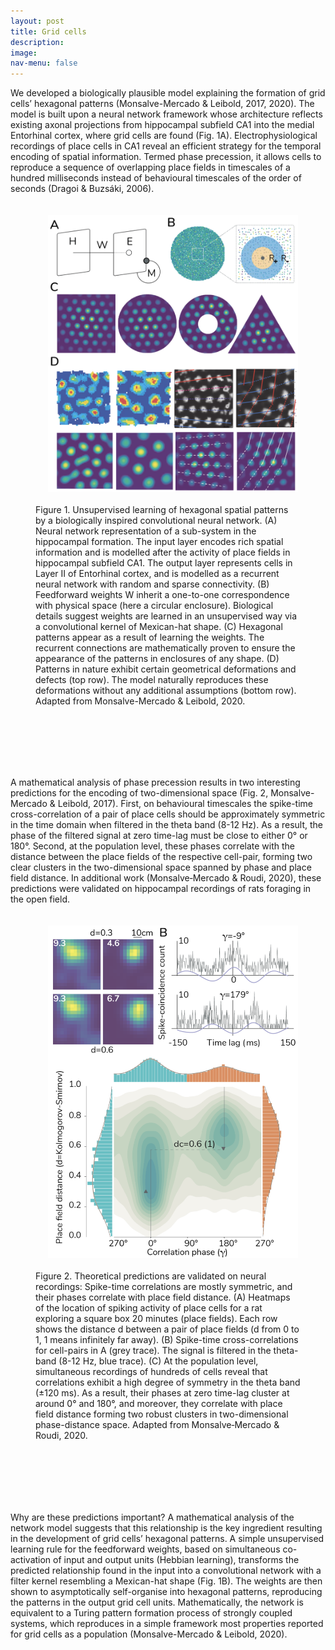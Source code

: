```yaml
---
layout: post
title: Grid cells
description:
image:
nav-menu: false
---
```


We developed a biologically plausible model explaining the formation of grid cells’ hexagonal patterns (Monsalve-Mercado & Leibold, 2017, 2020). The model is built upon a neural network framework whose architecture reflects existing axonal projections from hippocampal subfield CA1 into the medial Entorhinal cortex, where grid cells are found (Fig. 1A). Electrophysiological recordings of place cells in CA1 reveal an efficient strategy for the temporal encoding of spatial information. Termed phase precession, it allows cells to reproduce a sequence of overlapping place fields in timescales of a hundred milliseconds instead of behavioural timescales of the order of seconds (Dragoi & Buzsáki, 2006). 

<figure>
    <img src="assets/images/gridcell1.png" alt="gc1" align="left" width="400" style="margin:20px 20px">
    <figcaption>
  <p style="margin-bottom:3cm;"> Figure 1. Unsupervised learning of hexagonal spatial patterns by a biologically inspired convolutional neural network. 
(A) Neural network representation of a sub-system in the hippocampal formation. The input layer encodes rich spatial information and is modelled after the activity of place fields in hippocampal subfield CA1. The output layer represents cells in Layer II of Entorhinal cortex, and is modelled as a recurrent neural network with random and sparse connectivity. (B) Feedforward weights W inherit a one-to-one correspondence with physical space (here a circular enclosure). Biological details suggest weights are learned in an unsupervised way via a convolutional kernel of Mexican-hat shape. (C) Hexagonal patterns appear as a result of learning the weights. The recurrent connections are mathematically proven to ensure the appearance of the patterns in enclosures of any shape. (D) Patterns in nature exhibit certain geometrical deformations and defects  (top row). The model naturally reproduces these deformations without any additional assumptions (bottom row).
      Adapted from Monsalve-Mercado & Leibold, 2020. </p>
        
  </figcaption>
</figure>

A mathematical analysis of phase precession results in two interesting predictions for the encoding of two-dimensional space (Fig. 2, Monsalve-Mercado & Leibold, 2017). First, on behavioural timescales the spike-time cross-correlation of a pair of place cells should be approximately symmetric in the time domain when filtered in the theta band (8-12 Hz). As a result, the phase of the filtered signal at zero time-lag must be close to either 0° or 180°. Second, at the population level, these phases correlate with the distance between the place fields of the respective cell-pair, forming two clear clusters in the two-dimensional space spanned by phase and place field distance. In additional work (Monsalve‐Mercado & Roudi, 2020), these predictions were validated on hippocampal recordings of rats foraging in the open field.

<figure>
    <img src="assets/images/gridcell2.png" alt="gc2" align="left" width="400" style="margin:20px 20px">
    <figcaption >
<p style="margin-bottom:3cm;"> Figure 2. Theoretical predictions are validated on neural recordings: Spike-time correlations are mostly symmetric, and their phases correlate with place field distance. 
(A) Heatmaps of the location of spiking activity of place cells for a rat exploring a square box 20 minutes (place fields). Each row shows the distance d between a pair of place fields (d from 0 to 1, 1 means infinitely far away). (B) Spike-time cross-correlations for cell-pairs in A (grey trace). The signal is filtered in the theta-band (8-12 Hz, blue trace). (C) At the population level, simultaneous recordings of hundreds of cells reveal that correlations exhibit a high degree of symmetry in the theta band (±120 ms). As a result, their phases at zero time-lag cluster at around 0° and 180°, and moreover, they correlate with place field distance forming two robust clusters in two-dimensional phase-distance space. 
    Adapted from Monsalve‐Mercado & Roudi, 2020. </p>
        
  </figcaption>
</figure>

Why are these predictions important? A mathematical analysis of the network model suggests that this relationship is the key ingredient resulting in the development of grid cells’ hexagonal patterns. A simple unsupervised learning rule for the feedforward weights, based on simultaneous co-activation of input and output units (Hebbian learning), transforms the predicted relationship found in the input into a convolutional network with a filter kernel resembling a Mexican-hat shape (Fig. 1B). The weights are then shown to asymptotically self-organise into hexagonal patterns, reproducing the patterns in the output grid cell units. Mathematically, the network is equivalent to a Turing pattern formation process of strongly coupled systems, which reproduces in a simple framework most properties reported for grid cells as a population (Monsalve-Mercado & Leibold, 2020).
